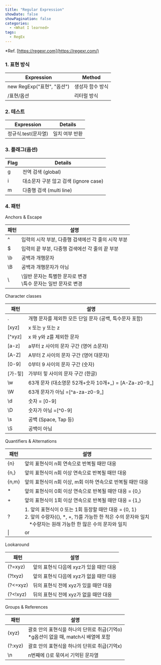 ```yaml
---
title: "Regular Expression"
showDate: false
showPagination: false
categories:
  - <What I learned>
tags:
  - RegEx
---
```


\*Ref. [https://regexr.com](https://regexr.com/)

### 1. 표현 방식

| Expression                 | Method           |
| -------------------------- | ---------------- |
| new RegExp("표현", "옵션") | 생성자 함수 방식 |
| /표현/옵션                 | 리터럴 방식      |

### 2. 테스트

| Expression          | Details        |
| ------------------- | -------------- |
| 정규식.test(문자열) | 일치 여부 반환 |

### 3. 플래그(옵션)

| Flag | Details                               |
| ---- | ------------------------------------- |
| g    | 전역 검색 (global)                    |
| i    | 대소문자 구분 않고 검색 (ignore case) |
| m    | 다중행 검색 (multi line)              |

### 4. 패턴

Anchors & Escape

| 패턴 | 설명                                                              |
| ---- | ----------------------------------------------------------------- |
| ^    | 입력의 시작 부분, 다중행 검색에선 각 줄의 시작 부분               |
| $    | 입력의 끝 부분, 다중행 검색에선 각 줄의 끝 부분                   |
| \b   | 공백과 개행문자                                                   |
| \B   | 공백과 개행문자가 아님                                            |
| \    | \일반 문자는 특별한 문자로 변경<br/>\특수 문자는 일반 문자로 변경 |

Character classes

| 패턴    | 설명                                                    |
| ------- | ------------------------------------------------------- |
| .       | 개행 문자를 제외한 모든 단일 문자 (공백, 특수문자 포함) |
| [xyz]   | x 또는 y 또는 z                                         |
| [^xyz]  | x 와 y와 z를 제외한 문자                                |
| [a-z]   | a부터 z 사이의 문자 구간 (영어 소문자)                  |
| [A-Z]   | A부터 Z 사이의 문자 구간 (영어 대문자)                  |
| [0-9]   | 0부터 9 사이의 문자 구간 (숫자)                         |
| [가-힣] | 가부터 힣 사이의 문자 구간 (한글)                       |
| \w      | 63개 문자 (대소영문 52개+숫자 10개+\_) = [A-Za-z0-9_]   |
| \W      | 63개 문자가 아님 =[^a-za-z0-9_]                         |
| \d      | 숫자 = [0-9]                                            |
| \D      | 숫자가 아님 =[^0-9]                                     |
| \s      | 공백 (Space, Tap 등)                                    |
| \S      | 공백이 아님                                             |

Quantifiers & Alternations

| 패턴  | 설명                                                                                                                                                                           |
| ----- | ------------------------------------------------------------------------------------------------------------------------------------------------------------------------------ |
| {n}   | 앞의 표현식이 n회 연속으로 반복될 때만 대응                                                                                                                                    |
| {n,}  | 앞의 표현식이 n회 이상 연속으로 반복될 때만 대응                                                                                                                               |
| {n,m} | 앞의 표현식이 n회 이상, m회 이하 연속으로 반복될 때만 대응                                                                                                                     |
| \*    | 앞의 표현식이 0회 이상 연속으로 반복될 때만 대응 = {0,}                                                                                                                        |
| +     | 앞의 표현식이 1회 이상 연속으로 반복될 때만 대응 = {1,}                                                                                                                        |
| ?     | 1. 앞의 표현식이 0 또는 1회 등장할 때만 대응 = {0, 1}<br/>2. 앞의 수량자({}, \*, +, ?)를 가능한 한 적은 수의 문자와 일치<br/>ㅤ\*수량자는 원래 가능한 한 많은 수의 문자와 일치 |
| \|    | or                                                                                                                                                                             |

Lookaround

| 패턴     | 설명                                    |
| -------- | --------------------------------------- |
| (?=xyz)  | 앞의 표현식 다음에 xyz가 있을 때만 대응 |
| (?!xyz)  | 앞의 표현식 다음에 xyz가 없을 때만 대응 |
| (?<=xyz) | 뒤의 표현식 전에 xyz가 있을 때만 대응   |
| (?<!xyz) | 뒤의 표현식 전에 xyz가 없을 때만 대응   |

Groups & References

| 패턴    | 설명                                                                                   |
| ------- | -------------------------------------------------------------------------------------- |
| (xyz)   | 괄호 안의 표현식을 하나의 단위로 취급(기억o)<br>\*g옵션이 없을 때, match시 배열에 포함 |
| (?:xyz) | 괄호 안의 표현식을 하나의 단위로 취급(기억x)                                           |
| \\n     | n번째에 ()로 묶여서 기억된 문자열                                                      |
